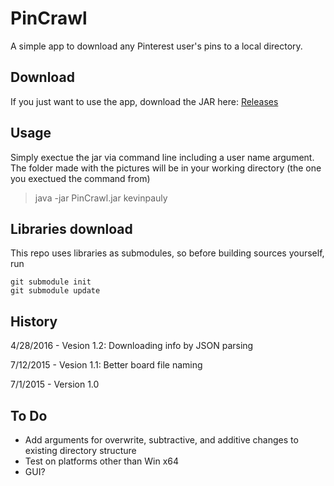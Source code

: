 # PinCrawl
A simple app to download any Pinterest user's pins to a local directory.

## Download
If you just want to use the app, download the JAR here: [Releases](../../releases/)

## Usage
Simply exectue the jar via command line including a user name argument.
The folder made with the pictures will be in your working directory (the one you exectued the command from)
> java -jar PinCrawl.jar kevinpauly

## Libraries download
This repo uses libraries as submodules, so before building sources yourself, run
```
git submodule init
git submodule update
```

## History
4/28/2016 - Vesion 1.2: Downloading info by JSON parsing

7/12/2015 - Vesion 1.1: Better board file naming

7/1/2015 - Version 1.0

## To Do
- Add arguments for overwrite, subtractive, and additive changes to existing directory structure
- Test on platforms other than Win x64
- GUI?

